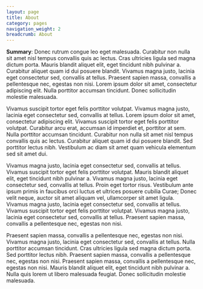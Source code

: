 ```yaml
---
layout: page
title: About
category: pages
navigation_weight: 2
breadcrumb: About
---
```


**Summary**: Donec rutrum congue leo eget malesuada. Curabitur non nulla sit amet nisl tempus convallis quis ac lectus. Cras ultricies ligula sed magna dictum porta. Mauris blandit aliquet elit, eget tincidunt nibh pulvinar a. Curabitur aliquet quam id dui posuere blandit. Vivamus magna justo, lacinia eget consectetur sed, convallis at tellus. Praesent sapien massa, convallis a pellentesque nec, egestas non nisi. Lorem ipsum dolor sit amet, consectetur adipiscing elit. Nulla porttitor accumsan tincidunt. Donec sollicitudin molestie malesuada.

Vivamus suscipit tortor eget felis porttitor volutpat. Vivamus magna justo, lacinia eget consectetur sed, convallis at tellus. Lorem ipsum dolor sit amet, consectetur adipiscing elit. Vivamus suscipit tortor eget felis porttitor volutpat. Curabitur arcu erat, accumsan id imperdiet et, porttitor at sem. Nulla porttitor accumsan tincidunt. Curabitur non nulla sit amet nisl tempus convallis quis ac lectus. Curabitur aliquet quam id dui posuere blandit. Sed porttitor lectus nibh. Vestibulum ac diam sit amet quam vehicula elementum sed sit amet dui.

Vivamus magna justo, lacinia eget consectetur sed, convallis at tellus. Vivamus suscipit tortor eget felis porttitor volutpat. Mauris blandit aliquet elit, eget tincidunt nibh pulvinar a. Vivamus magna justo, lacinia eget consectetur sed, convallis at tellus. Proin eget tortor risus. Vestibulum ante ipsum primis in faucibus orci luctus et ultrices posuere cubilia Curae; Donec velit neque, auctor sit amet aliquam vel, ullamcorper sit amet ligula. Vivamus magna justo, lacinia eget consectetur sed, convallis at tellus. Vivamus suscipit tortor eget felis porttitor volutpat. Vivamus magna justo, lacinia eget consectetur sed, convallis at tellus. Praesent sapien massa, convallis a pellentesque nec, egestas non nisi.

Praesent sapien massa, convallis a pellentesque nec, egestas non nisi. Vivamus magna justo, lacinia eget consectetur sed, convallis at tellus. Nulla porttitor accumsan tincidunt. Cras ultricies ligula sed magna dictum porta. Sed porttitor lectus nibh. Praesent sapien massa, convallis a pellentesque nec, egestas non nisi. Praesent sapien massa, convallis a pellentesque nec, egestas non nisi. Mauris blandit aliquet elit, eget tincidunt nibh pulvinar a. Nulla quis lorem ut libero malesuada feugiat. Donec sollicitudin molestie malesuada.